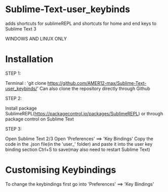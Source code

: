 # Sublime-Text-user_keybinds
adds shortcuts for sublimeREPL and shortcuts for home and end keys to Sublime Text 3

WINDOWS AND LINUX ONLY

# Installation

STEP 1:

Terminal : 'git clone https://github.com/AMER12-max/Sublime-Text-user_keybinds/'
Can also clone the repository directly through Github

STEP 2:

Install package SublimeREPL(https://packagecontrol.io/packages/SublimeREPL)
or through package control on Sublime Text

STEP 3:

Open Sublime Text 2/3
Open 'Preferences' ==> 'Key Bindings'
Copy the code in the .json file(in the 'user_' folder) and paste it into the user key binding section
Ctrl+S to save(may also need to restart Sublime Text)

# Customising Keybindings

To change the keybindings first go into 'Preferences' ==> 'Key Bindings'

